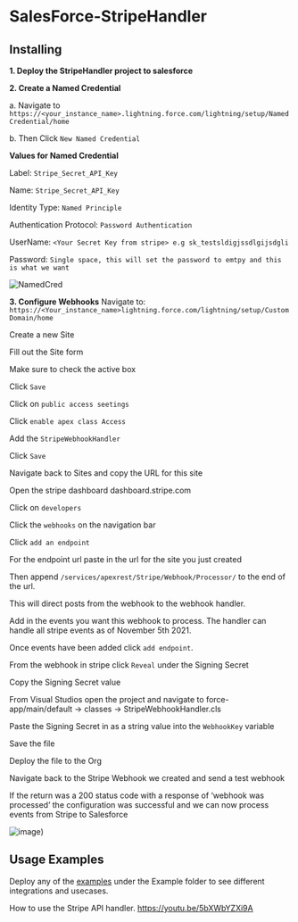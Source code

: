 # SalesForce-StripeHandler



## Installing


**1. Deploy the StripeHandler project to salesforce**

**2. Create a Named Credential**

  a. Navigate to  `https://<your_instance_name>.lightning.force.com/lightning/setup/NamedCredential/home`

  b.   Then Click `New Named Credential`
  
   **Values for Named Credential**  
  
  Label: `Stripe_Secret_API_Key`

  Name: `Stripe_Secret_API_Key`

  Identity Type: `Named Principle`

  Authentication Protocol: `Password Authentication`

  UserName: `<Your Secret Key from stripe> e.g sk_testsldigjssdlgijsdgli`

  Password: `Single space, this will set the password to emtpy and this is what we want`

![NamedCred](Screenshots/NamedCredentials.gif)

**3. Configure Webhooks**
Navigate to:
`https://<Your_instance_name>lightning.force.com/lightning/setup/CustomDomain/home`

Create a new Site

Fill out the Site form

Make sure to check the active box

Click `Save`

Click on `public access seetings`

Click `enable apex class Access`

Add the `StripeWebhookHandler`

Click `Save`

Navigate back to Sites and copy the URL for this site

Open the stripe dashboard dashboard.stripe.com

Click on `developers`

Click the `webhooks` on the navigation bar

Click `add an endpoint`

For the endpoint url paste in the url for the site you just created

Then append `/services/apexrest/Stripe/Webhook/Processor/` to the end of the url. 

This will direct posts from the webhook to the webhook handler. 

Add in the events you want this webhook to process. The handler can handle all stripe events as of November 5th 2021. 

Once events have been added click `add endpoint`. 

From the webhook in stripe click `Reveal` under the Signing Secret

Copy the Signing Secret value

From Visual Studios open the project and navigate to force-app/main/default -> classes -> StripeWebhookHandler.cls

Paste the Signing Secret in as a string value into the `WebhookKey` variable

Save the file 

Deploy the file to the Org

Navigate back to the Stripe Webhook we created and send a test webhook

If the return was a 200 status code with a response of ‘webhook was processed’ the configuration was successful and we can now process events from Stripe to Salesforce

![image](Screenshots/StripeWebhookConfig.gif))


## Usage Examples

Deploy any of the [examples](https://github.com/millin-stripe/SalesForce-StripeHandler/tree/main/Examples) under the Example folder to see different integrations and usecases. 

How to use the Stripe API handler. 
https://youtu.be/5bXWbYZXi9A 

